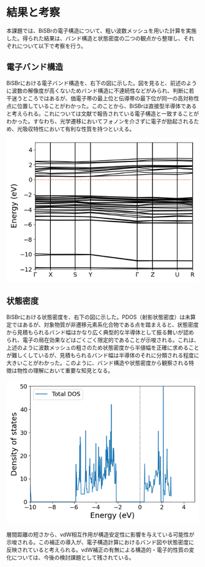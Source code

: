 # 結果と考察

本課題では、BiSBrの電子構造について、粗い波数メッシュを用いた計算を実施した。得られた結果は、バンド構造と状態密度の二つの観点から整理し、それぞれについて以下で考察を行う。

## 電子バンド構造

BiSBrにおける電子バンド構造を、右下の図に示した。図を見ると、前述のように波数の解像度が高くないためバンド構造に不連続性などがみられ、判断に若干迷うところではあるが、価電子帯の最上位と伝導帯の最下位が同一の高対称性点に位置していることがわかった。このことから、BiSBrは直接型半導体であると考えられる。これについては文献で報告されている電子構造と一致することがわかった。すなわち、光学遷移においてフォノンを介さずに電子が励起されるため、光吸収特性において有利な性質を持つといえる。

![](band.png)

## 状態密度

BiSBrにおける状態密度を、右下の図に示した。PDOS（射影状態密度）は未算定ではあるが、対象物質が非遷移元素系化合物である点を踏まえると、状態密度から見積もられるバンド幅はかなり広く典型的な半導体として振る舞いが認められ、電子の局在効果などはごくごく限定的であることが示唆される。これは、上述のように波数メッシュの粗さのため状態密度から半値幅を正確に求めることが難しくしているが、見積もられるバンド幅は半導体のそれに分類される程度に大きいことがわかった。このように、バンド構造や状態密度から観察される特徴は物性の理解において重要な知見となる。

![](dos.png)

層間距離の短さから、vdW相互作用が構造安定性に影響を与えている可能性が示唆される。この補正の導入が、電子構造計算におけるバンド図や状態密度に反映されていると考えられる。vdW補正の有無による構造的・電子的性質の変化については、今後の検討課題として残されている。
